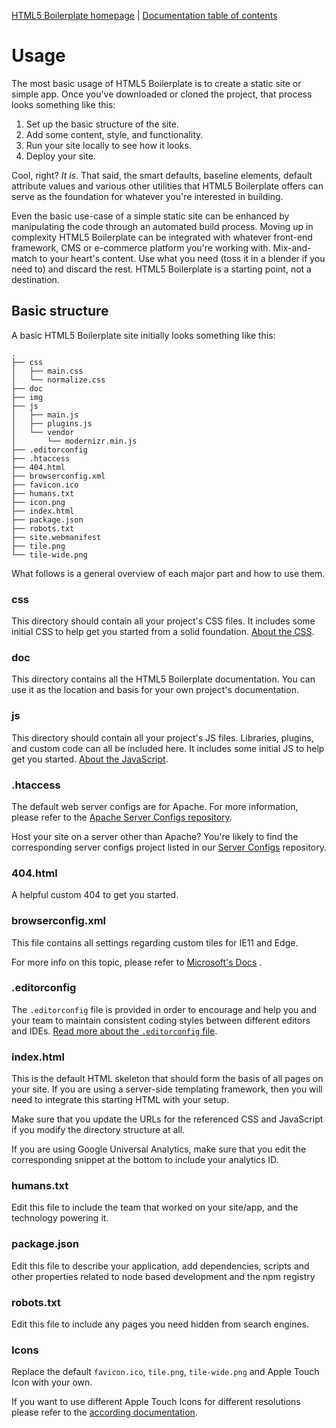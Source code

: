 [HTML5 Boilerplate homepage](https://html5boilerplate.com/) | [Documentation table of contents](assets/doc/TOC.md)

# Usage

The most basic usage of HTML5 Boilerplate is to create a static site or simple app. Once you've downloaded or cloned the
project, that process looks something like this:

1. Set up the basic structure of the site.
2. Add some content, style, and functionality.
3. Run your site locally to see how it looks.
4. Deploy your site.

Cool, right? _It is_. That said, the smart defaults, baseline elements, default attribute values and various other
utilities that HTML5 Boilerplate offers can serve as the foundation for whatever you're interested in building.

Even the basic use-case of a simple static site can be enhanced by manipulating the code through an automated build
process. Moving up in complexity HTML5 Boilerplate can be integrated with whatever front-end framework, CMS or
e-commerce platform you're working with. Mix-and-match to your heart's content. Use what you need (toss it in a blender
if you need to) and discard the rest. HTML5 Boilerplate is a starting point, not a destination.

## Basic structure

A basic HTML5 Boilerplate site initially looks something like this:

```
.
├── css
│   ├── main.css
│   └── normalize.css
├── doc
├── img
├── js
│   ├── main.js
│   ├── plugins.js
│   └── vendor
│       └── modernizr.min.js
├── .editorconfig
├── .htaccess
├── 404.html
├── browserconfig.xml
├── favicon.ico
├── humans.txt
├── icon.png
├── index.html
├── package.json
├── robots.txt
├── site.webmanifest
├── tile.png
└── tile-wide.png
```

What follows is a general overview of each major part and how to use them.

### css

This directory should contain all your project's CSS files. It includes some initial CSS to help get you started from a
solid foundation. [About the CSS](assets/doc/css.md).

### doc

This directory contains all the HTML5 Boilerplate documentation. You can use it as the location and basis for your own
project's documentation.

### js

This directory should contain all your project's JS files. Libraries, plugins, and custom code can all be included here.
It includes some initial JS to help get you started. [About the JavaScript](assets/doc/js.md).

### .htaccess

The default web server configs are for Apache. For more information, please refer to
the [Apache Server Configs repository](https://github.com/h5bp/server-configs-apache).

Host your site on a server other than Apache? You're likely to find the corresponding server configs project listed in
our [Server Configs](https://github.com/h5bp/server-configs/blob/master/README.md)
repository.

### 404.html

A helpful custom 404 to get you started.

### browserconfig.xml

This file contains all settings regarding custom tiles for IE11 and Edge.

For more info on this topic, please refer
to [Microsoft's Docs](https://docs.microsoft.com/en-us/previous-versions/windows/internet-explorer/ie-developer/platform-apis/dn320426(v=vs.85))
.

### .editorconfig

The `.editorconfig` file is provided in order to encourage and help you and your team to maintain consistent coding
styles between different editors and IDEs.
[Read more about the `.editorconfig` file](assets/doc/misc.md#editorconfig).

### index.html

This is the default HTML skeleton that should form the basis of all pages on your site. If you are using a server-side
templating framework, then you will need to integrate this starting HTML with your setup.

Make sure that you update the URLs for the referenced CSS and JavaScript if you modify the directory structure at all.

If you are using Google Universal Analytics, make sure that you edit the corresponding snippet at the bottom to include
your analytics ID.

### humans.txt

Edit this file to include the team that worked on your site/app, and the technology powering it.

### package.json

Edit this file to describe your application, add dependencies, scripts and other properties related to node based
development and the npm registry

### robots.txt

Edit this file to include any pages you need hidden from search engines.

### Icons

Replace the default `favicon.ico`, `tile.png`, `tile-wide.png` and Apple Touch Icon with your own.

If you want to use different Apple Touch Icons for different resolutions please refer to
the [according documentation](assets/doc/extend.md#apple-touch-icons).
